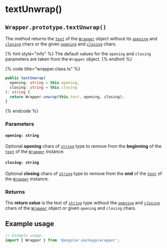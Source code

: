 # textUnwrap()

## `Wrapper.prototype.textUnwrap()`

The method returns the [`text`](../../../wrap/accessors/#wrap.prototype.text) of the [`Wrapper`](../../overview.md) object without its [`opening`](../../../wrap/accessors/#wrap.prototype.opening) and [`closing`](../../../wrap/accessors/#wrap.prototype.closing) chars or the given [`opening`](textunwrap.md#opening-string) and [`closing`](textunwrap.md#closing-string) chars.

{% hint style="info" %}
The default values for the `opening` and `closing` parameters are taken from the `Wrapper` object.
{% endhint %}

{% code title="wrapper.class.ts" %}
```typescript
public textUnwrap(
  opening: string = this.opening,
  closing: string = this.closing
): string {
  return Wrapper.unwrap(this.text, opening, closing);
}
```
{% endcode %}

### Parameters

#### `opening: string`

Optional **opening** chars of [`string`](https://developer.mozilla.org/en-US/docs/Web/JavaScript/Reference/Global\_Objects/String) type to remove from the **beginning** of the [`text`](../../../wrap/accessors/#wrap.prototype.text) of the [`Wrapper`](../../overview.md) instance.

#### `closing: string`

Optional **closing** chars of [`string`](https://developer.mozilla.org/en-US/docs/Web/JavaScript/Reference/Global\_Objects/String) type to remove from the **end** of the [`text`](../../../wrap/accessors/#wrap.prototype.text) of the [`Wrapper`](../../overview.md) instance.

### Returns

The **return value** is the text of [`string`](https://developer.mozilla.org/en-US/docs/Web/JavaScript/Reference/Global\_Objects/String) type without the [`opening`](../../../wrap/accessors/#wrap.prototype.opening) and [`closing`](../../../wrap/accessors/#wrap.prototype.closing) chars of the [`Wrapper`](../../overview.md) object or given `opening` and `closing` chars.

## Example usage

```typescript
// Example usage.
import { Wrapper } from '@angular-package/wrapper';


```
